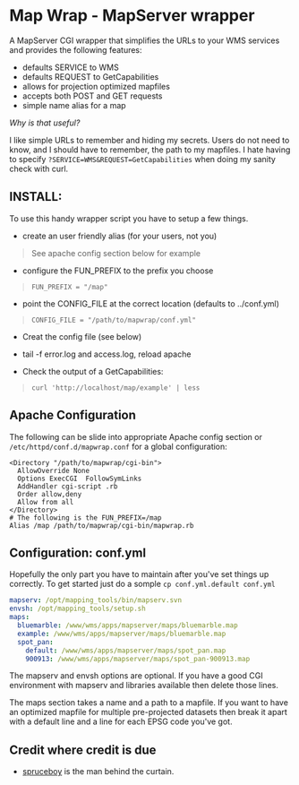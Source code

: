 Map Wrap - MapServer wrapper
============================

A MapServer CGI wrapper that simplifies the URLs to your WMS services and provides the following features:

* defaults SERVICE to WMS
* defaults REQUEST to GetCapabilities
* allows for projection optimized mapfiles
* accepts both POST and GET requests
* simple name alias for a map

*Why is that useful?*

I like simple URLs to remember and hiding my secrets.  Users do not need to know, and I should have to remember, the path to my mapfiles.  I hate having to specify `?SERVICE=WMS&REQUEST=GetCapabilities` when doing my sanity check with curl.


INSTALL:
--------

To use this handy wrapper script you have to setup a few things.


* create an user friendly alias (for your users, not you)

 > See apache config section below for example

* configure the FUN_PREFIX to the prefix you choose

>  `FUN_PREFIX = "/map"`

* point the CONFIG_FILE at the correct location (defaults to ../conf.yml)

>  `CONFIG_FILE = "/path/to/mapwrap/conf.yml"`

* Creat the config file (see below)

* tail -f error.log and access.log, reload apache

* Check the output of a GetCapabilities:

> `curl 'http://localhost/map/example' | less`


Apache Configuration
--------------------

The following can be slide into appropriate Apache config section or `/etc/httpd/conf.d/mapwrap.conf` for a global configuration:

    <Directory "/path/to/mapwrap/cgi-bin">
      AllowOverride None
      Options ExecCGI  FollowSymLinks
      AddHandler cgi-script .rb
      Order allow,deny
      Allow from all
    </Directory>
    # The following is the FUN_PREFIX=/map
    Alias /map /path/to/mapwrap/cgi-bin/mapwrap.rb

Configuration: conf.yml
-----------------------

Hopefully the only part you have to maintain after you've set things up correctly.  To get started just do a somple `cp conf.yml.default conf.yml`

``` yaml
mapserv: /opt/mapping_tools/bin/mapserv.svn
envsh: /opt/mapping_tools/setup.sh
maps:
  bluemarble: /www/wms/apps/mapserver/maps/bluemarble.map
  example: /www/wms/apps/mapserver/maps/bluemarble.map
  spot_pan:
    default: /www/wms/apps/mapserver/maps/spot_pan.map
    900913: /www/wms/apps/mapserver/maps/spot_pan-900913.map
```

The mapserv and envsh options are optional.  If you have a good CGI environment with mapserv and libraries available then delete those lines.

The maps section takes a name and a path to a mapfile.  If you want to have an optimized mapfile for multiple pre-projected datasets then break it apart with a default line and a line for each EPSG code you've got.

Credit where credit is due
--------------------------

* [spruceboy](http://github.com/spruceboy) is the man behind the curtain.
